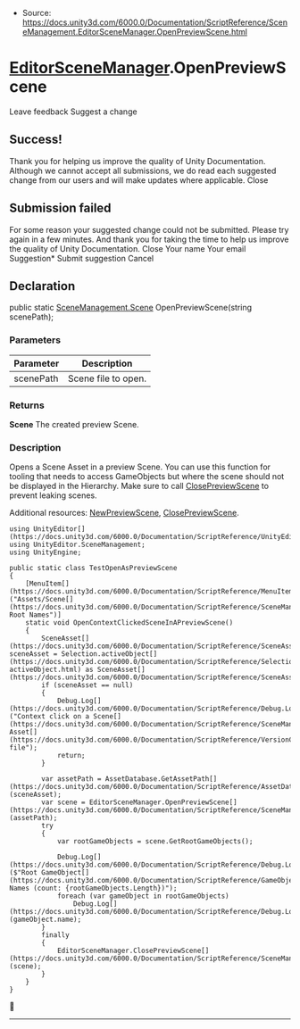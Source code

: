 * Source: https://docs.unity3d.com/6000.0/Documentation/ScriptReference/SceneManagement.EditorSceneManager.OpenPreviewScene.html

#  [EditorSceneManager](https://docs.unity3d.com/6000.0/Documentation/ScriptReference/SceneManagement.EditorSceneManager.html).OpenPreviewScene
Leave feedback
Suggest a change
## Success!
Thank you for helping us improve the quality of Unity Documentation. Although we cannot accept all submissions, we do read each suggested change from our users and will make updates where applicable.
Close
## Submission failed
For some reason your suggested change could not be submitted. Please <a>try again</a> in a few minutes. And thank you for taking the time to help us improve the quality of Unity Documentation.
Close
Your name Your email Suggestion* Submit suggestion
Cancel
## Declaration
public static [SceneManagement.Scene](https://docs.unity3d.com/6000.0/Documentation/ScriptReference/SceneManagement.Scene.html) OpenPreviewScene(string scenePath); 
### Parameters
Parameter | Description  
---|---  
scenePath | Scene file to open.  
### Returns
**Scene** The created preview Scene. 
### Description
Opens a Scene Asset in a preview Scene.
You can use this function for tooling that needs to access GameObjects but where the scene should not be displayed in the Hierarchy. Make sure to call [ClosePreviewScene](https://docs.unity3d.com/6000.0/Documentation/ScriptReference/SceneManagement.EditorSceneManager.ClosePreviewScene.html) to prevent leaking scenes.  
  
Additional resources: [NewPreviewScene](https://docs.unity3d.com/6000.0/Documentation/ScriptReference/SceneManagement.EditorSceneManager.NewPreviewScene.html), [ClosePreviewScene](https://docs.unity3d.com/6000.0/Documentation/ScriptReference/SceneManagement.EditorSceneManager.ClosePreviewScene.html).
```
using UnityEditor[](https://docs.unity3d.com/6000.0/Documentation/ScriptReference/UnityEditor.html);
using UnityEditor.SceneManagement;
using UnityEngine;  
  
public static class TestOpenAsPreviewScene
{
    [MenuItem[](https://docs.unity3d.com/6000.0/Documentation/ScriptReference/MenuItem.html)("Assets/Scene[](https://docs.unity3d.com/6000.0/Documentation/ScriptReference/SceneManagement.Scene.html) Root Names")]
    static void OpenContextClickedSceneInAPreviewScene()
    {
        SceneAsset[](https://docs.unity3d.com/6000.0/Documentation/ScriptReference/SceneAsset.html) sceneAsset = Selection.activeObject[](https://docs.unity3d.com/6000.0/Documentation/ScriptReference/Selection-activeObject.html) as SceneAsset[](https://docs.unity3d.com/6000.0/Documentation/ScriptReference/SceneAsset.html);
        if (sceneAsset == null)
        {
            Debug.Log[](https://docs.unity3d.com/6000.0/Documentation/ScriptReference/Debug.Log.html)("Context click on a Scene[](https://docs.unity3d.com/6000.0/Documentation/ScriptReference/SceneManagement.Scene.html) Asset[](https://docs.unity3d.com/6000.0/Documentation/ScriptReference/VersionControl.Asset.html) file");
            return;
        }  
  
        var assetPath = AssetDatabase.GetAssetPath[](https://docs.unity3d.com/6000.0/Documentation/ScriptReference/AssetDatabase.GetAssetPath.html)(sceneAsset);
        var scene = EditorSceneManager.OpenPreviewScene[](https://docs.unity3d.com/6000.0/Documentation/ScriptReference/SceneManagement.EditorSceneManager.OpenPreviewScene.html)(assetPath);
        try
        {
            var rootGameObjects = scene.GetRootGameObjects();  
  
            Debug.Log[](https://docs.unity3d.com/6000.0/Documentation/ScriptReference/Debug.Log.html)($"Root GameObject[](https://docs.unity3d.com/6000.0/Documentation/ScriptReference/GameObject.html) Names (count: {rootGameObjects.Length})");
            foreach (var gameObject in rootGameObjects)
                Debug.Log[](https://docs.unity3d.com/6000.0/Documentation/ScriptReference/Debug.Log.html)(gameObject.name);
        }
        finally
        {
            EditorSceneManager.ClosePreviewScene[](https://docs.unity3d.com/6000.0/Documentation/ScriptReference/SceneManagement.EditorSceneManager.ClosePreviewScene.html)(scene);
        }
    }
}

```

* * *
